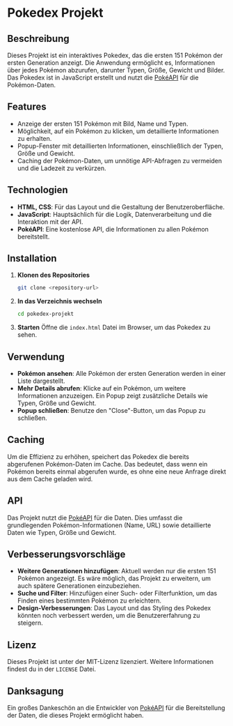 # Pokedex Projekt

## Beschreibung
Dieses Projekt ist ein interaktives Pokedex, das die ersten 151 Pokémon der ersten Generation anzeigt. Die Anwendung ermöglicht es, Informationen über jedes Pokémon abzurufen, darunter Typen, Größe, Gewicht und Bilder. Das Pokedex ist in JavaScript erstellt und nutzt die [PokéAPI](https://pokeapi.co) für die Pokémon-Daten.

## Features
- Anzeige der ersten 151 Pokémon mit Bild, Name und Typen.
- Möglichkeit, auf ein Pokémon zu klicken, um detaillierte Informationen zu erhalten.
- Popup-Fenster mit detaillierten Informationen, einschließlich der Typen, Größe und Gewicht.
- Caching der Pokémon-Daten, um unnötige API-Abfragen zu vermeiden und die Ladezeit zu verkürzen.

## Technologien
- **HTML, CSS**: Für das Layout und die Gestaltung der Benutzeroberfläche.
- **JavaScript**: Hauptsächlich für die Logik, Datenverarbeitung und die Interaktion mit der API.
- **PokéAPI**: Eine kostenlose API, die Informationen zu allen Pokémon bereitstellt.

## Installation
1. **Klonen des Repositories**
   ```bash
   git clone <repository-url>
   ```
2. **In das Verzeichnis wechseln**
   ```bash
   cd pokedex-projekt
   ```
3. **Starten**
   Öffne die `index.html` Datei im Browser, um das Pokedex zu sehen.

## Verwendung
- **Pokémon ansehen**: Alle Pokémon der ersten Generation werden in einer Liste dargestellt.
- **Mehr Details abrufen**: Klicke auf ein Pokémon, um weitere Informationen anzuzeigen. Ein Popup zeigt zusätzliche Details wie Typen, Größe und Gewicht.
- **Popup schließen**: Benutze den "Close"-Button, um das Popup zu schließen.

## Caching
Um die Effizienz zu erhöhen, speichert das Pokedex die bereits abgerufenen Pokémon-Daten im Cache. Das bedeutet, dass wenn ein Pokémon bereits einmal abgerufen wurde, es ohne eine neue Anfrage direkt aus dem Cache geladen wird.

## API
Das Projekt nutzt die [PokéAPI](https://pokeapi.co) für die Daten. Dies umfasst die grundlegenden Pokémon-Informationen (Name, URL) sowie detaillierte Daten wie Typen, Größe und Gewicht.

## Verbesserungsvorschläge
- **Weitere Generationen hinzufügen**: Aktuell werden nur die ersten 151 Pokémon angezeigt. Es wäre möglich, das Projekt zu erweitern, um auch spätere Generationen einzubeziehen.
- **Suche und Filter**: Hinzufügen einer Such- oder Filterfunktion, um das Finden eines bestimmten Pokémon zu erleichtern.
- **Design-Verbesserungen**: Das Layout und das Styling des Pokedex könnten noch verbessert werden, um die Benutzererfahrung zu steigern.

## Lizenz
Dieses Projekt ist unter der MIT-Lizenz lizenziert. Weitere Informationen findest du in der `LICENSE` Datei.

## Danksagung
Ein großes Dankeschön an die Entwickler von [PokéAPI](https://pokeapi.co) für die Bereitstellung der Daten, die dieses Projekt ermöglicht haben.

